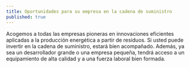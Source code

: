 ```yaml
---
title: Oportunidades para su empresa en la cadena de suministro
published: true
---
```


Acogemos a todas las empresas pioneras en innovaciones eficientes aplicadas a la producción energética a partir de residuos. Si usted puede invertir en la cadena de suministro, estará bien acompañado. Además, ya sea un desarrollador grande o una empresa pequeña, tendrá acceso a un equipamiento de alta calidad y a una fuerza laboral bien formada.
